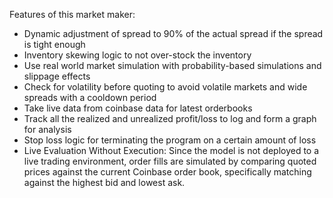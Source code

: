 Features of this market maker:
- Dynamic adjustment of spread to 90% of the actual spread if the spread is tight enough
- Inventory skewing logic to not over-stock the inventory
- Use real world market simulation with probability-based simulations and slippage effects
- Check for volatility before quoting to avoid volatile markets and wide spreads with a cooldown period
- Take live data from coinbase data for latest orderbooks 
- Track all the realized and unrealized profit/loss to log and form a graph for analysis
- Stop loss logic for terminating the program on a certain amount of loss
- Live Evaluation Without Execution: Since the model is not deployed to a live trading environment, order fills are simulated by comparing quoted prices against the current Coinbase order book, specifically matching against the highest bid and lowest ask.
